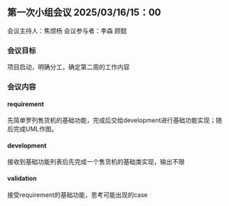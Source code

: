 ## 第一次小组会议 2025/03/16/15：00

会议主持人：焦煜杨
会议参与者：李森 顾懿

### 会议目标

项目启动，明确分工，确定第二周的工作内容

### 会议内容

#### requirement

先简单罗列售货机的基础功能，完成后交给development进行基础功能实现；随后完成UML作图。

#### development

接收到基础功能列表后先完成一个售货机的基础类实现，输出不限

#### validation

接受requirement的基础功能，思考可能出现的case
